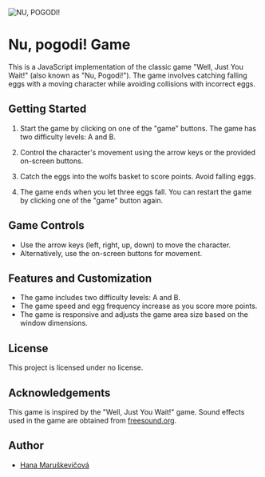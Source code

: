 ![NU, POGODI!](Nu,_pogodi!_logo.png)

# Nu, pogodi! Game

This is a JavaScript implementation of the classic game "Well, Just You Wait!" (also known as "Nu, Pogodi!"). The game involves catching falling eggs with a moving character while avoiding collisions with incorrect eggs.

## Getting Started

1. Start the game by clicking on one of the "game" buttons. The game has two difficulty levels: A and B.

2. Control the character's movement using the arrow keys or the provided on-screen buttons.

3. Catch the eggs into the wolfs basket to score points. Avoid falling eggs. 

6. The game ends when you let three eggs fall. You can restart the game by clicking one of the "game" button again.

## Game Controls

- Use the arrow keys (left, right, up, down) to move the character.
- Alternatively, use the on-screen buttons for movement.

## Features and Customization

- The game includes two difficulty levels: A and B.
- The game speed and egg frequency increase as you score more points.
- The game is responsive and adjusts the game area size based on the window dimensions.

## License

This project is licensed under no license.

## Acknowledgements

This game is inspired by the "Well, Just You Wait!" game. Sound effects used in the game are obtained from [freesound.org](https://freesound.org/).

## Author

- [Hana Maruškevičová](https://github.com/Hanka8)

